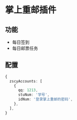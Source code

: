 # 掌上重邮插件

## 功能

- 每日签到
- 每日邮票任务

## 配置

```typescript
{
  zscyAccounts: [
    {
      qq: 1213,
      stuNum: '学号',
      idNum: '登录掌上重邮的密码',
    },
  ],
}
```
